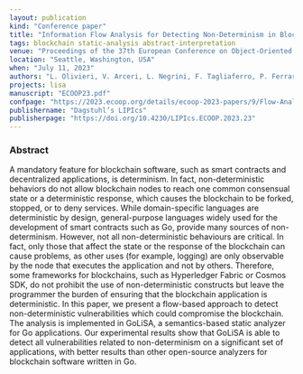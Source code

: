 ```yaml
---
layout: publication
kind: "Conference paper"
title: "Information Flow Analysis for Detecting Non-Determinism in Blockchain"
tags: blockchain static-analysis abstract-interpretation 
venue: "Proceedings of the 37th European Conference on Object-Oriented Programming (ECOOP 2023)"
location: "Seattle, Washington, USA"
when: "July 11, 2023"
authors: "L. Olivieri, V. Arceri, L. Negrini, F. Tagliaferro, P. Ferrara, A. Cortesi, F. Spoto"
projects: lisa
manuscript: "ECOOP23.pdf"
confpage: "https://2023.ecoop.org/details/ecoop-2023-papers/9/Flow-Analysis-for-Detecting-Non-Determinism-in-Blockchain"
publishername: "Dagstuhl’s LIPIcs"
publisherpage: "https://doi.org/10.4230/LIPIcs.ECOOP.2023.23"
---
```

    

### Abstract

A mandatory feature for blockchain software, such as smart contracts and decentralized applications, is determinism. In fact, non-deterministic behaviors do not allow blockchain nodes to reach one common consensual state or a deterministic response, which causes the blockchain to be forked, stopped, or to deny services. While domain-specific languages are deterministic by design, general-purpose languages widely used for the development of smart contracts such as Go, provide many sources of non-determinism. However, not all non-deterministic behaviours are critical. In fact, only those that affect the state or the response of the blockchain can cause problems, as other uses (for example, logging) are only observable by the node that executes the application and not by others. Therefore, some frameworks for blockchains, such as Hyperledger Fabric or Cosmos SDK, do not prohibit the use of non-deterministic constructs but leave the programmer the burden of ensuring that the blockchain application is deterministic. In this paper, we present a flow-based approach to detect non-deterministic vulnerabilities which could compromise the blockchain. The analysis is implemented in GoLiSA, a semantics-based static analyzer for Go applications. Our experimental results show that GoLiSA is able to detect all vulnerabilities related to non-determinism on a significant set of applications, with better results than other open-source analyzers for blockchain software written in Go.
